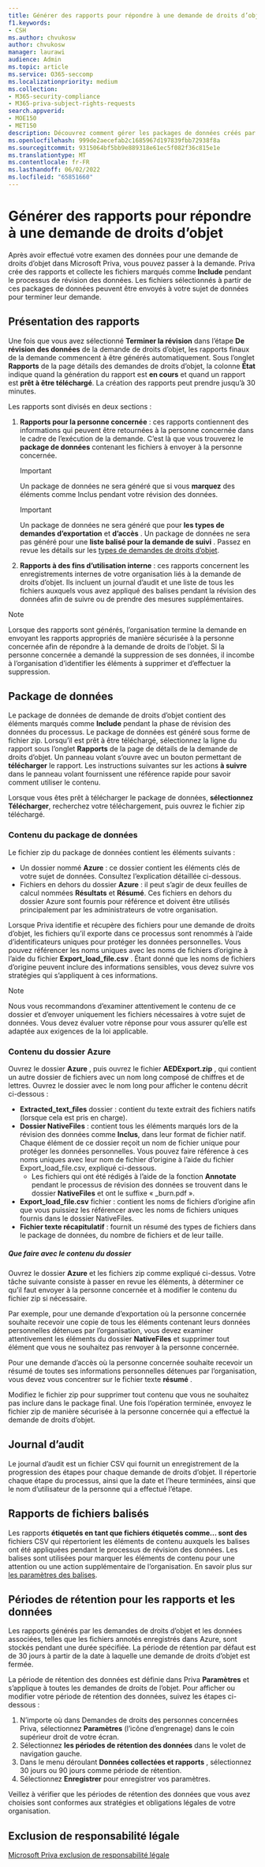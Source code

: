 ```yaml
---
title: Générer des rapports pour répondre à une demande de droits d’objet
f1.keywords:
- CSH
ms.author: chvukosw
author: chvukosw
manager: laurawi
audience: Admin
ms.topic: article
ms.service: O365-seccomp
ms.localizationpriority: medium
ms.collection:
- M365-security-compliance
- M365-priva-subject-rights-requests
search.appverid:
- MOE150
- MET150
description: Découvrez comment gérer les packages de données créés par Microsoft Priva pour les demandes de droits d’objet et traiter la demande à la personne concernée.
ms.openlocfilehash: 999de2aecefab2c1685967d197839fbb72938f8a
ms.sourcegitcommit: 9315064bf5bb9e889318e61ec5f082f36c815e1e
ms.translationtype: MT
ms.contentlocale: fr-FR
ms.lasthandoff: 06/02/2022
ms.locfileid: "65851660"
---
```

# <a name="generate-reports-to-fulfill-a-subject-rights-request"></a>Générer des rapports pour répondre à une demande de droits d’objet

Après avoir effectué votre examen des données pour une demande de droits d’objet dans Microsoft Priva, vous pouvez passer à la demande. Priva crée des rapports et collecte les fichiers marqués comme **Include** pendant le processus de révision des données. Les fichiers sélectionnés à partir de ces packages de données peuvent être envoyés à votre sujet de données pour terminer leur demande.

## <a name="understanding-reports"></a>Présentation des rapports

Une fois que vous avez sélectionné **Terminer la révision** dans l’étape **De révision des données** de la demande de droits d’objet, les rapports finaux de la demande commencent à être générés automatiquement. Sous l’onglet **Rapports** de la page détails des demandes de droits d’objet, la colonne **État** indique quand la génération du rapport est **en cours** et quand un rapport est **prêt à être téléchargé**. La création des rapports peut prendre jusqu’à 30 minutes.

Les rapports sont divisés en deux sections :
1. **Rapports pour la personne concernée** : ces rapports contiennent des informations qui peuvent être retournées à la personne concernée dans le cadre de l’exécution de la demande. C’est là que vous trouverez le **package de données** contenant les fichiers à envoyer à la personne concernée.
   > [!IMPORTANT]
   > Un package de données ne sera généré que si vous **marquez** des éléments comme Inclus pendant votre révision des données.

   > [!IMPORTANT]
   > Un package de données ne sera généré que pour **les types de demandes d’exportation** et **d’accès** . Un package de données ne sera pas généré pour une **liste balisé pour la demande de suivi** . Passez en revue les détails sur les [types de demandes de droits d’objet](subject-rights-requests-create.md#use-the-subject-rights-request-creation-wizard).

2. **Rapports à des fins d’utilisation interne** : ces rapports concernent les enregistrements internes de votre organisation liés à la demande de droits d’objet. Ils incluent un journal d’audit et une liste de tous les fichiers auxquels vous avez appliqué des balises pendant la révision des données afin de suivre ou de prendre des mesures supplémentaires.

> [!NOTE]
> Lorsque des rapports sont générés, l’organisation termine la demande en envoyant les rapports appropriés de manière sécurisée à la personne concernée afin de répondre à la demande de droits de l’objet. Si la personne concernée a demandé la suppression de ses données, il incombe à l’organisation d’identifier les éléments à supprimer et d’effectuer la suppression.

## <a name="data-package"></a>Package de données

Le package de données de demande de droits d’objet contient des éléments marqués comme **Include** pendant la phase de révision des données du processus. Le package de données est généré sous forme de fichier zip. Lorsqu’il est prêt à être téléchargé, sélectionnez la ligne du rapport sous l’onglet **Rapports** de la page de détails de la demande de droits d’objet. Un panneau volant s’ouvre avec un bouton permettant de **télécharger** le rapport. Les instructions suivantes sur les actions **à suivre** dans le panneau volant fournissent une référence rapide pour savoir comment utiliser le contenu.

Lorsque vous êtes prêt à télécharger le package de données, **sélectionnez Télécharger**, recherchez votre téléchargement, puis ouvrez le fichier zip téléchargé.

### <a name="contents-of-the-data-package"></a>Contenu du package de données

Le fichier zip du package de données contient les éléments suivants :

- Un dossier nommé **Azure** : ce dossier contient les éléments clés de votre sujet de données. Consultez l’explication détaillée ci-dessous.
- Fichiers en dehors du dossier **Azure** : il peut s’agir de deux feuilles de calcul nommées **Résultats** et **Résumé**. Ces fichiers en dehors du dossier Azure sont fournis pour référence et doivent être utilisés principalement par les administrateurs de votre organisation.

Lorsque Priva identifie et récupère des fichiers pour une demande de droits d’objet, les fichiers qu’il exporte dans ce processus sont renommés à l’aide d’identificateurs uniques pour protéger les données personnelles. Vous pouvez référencer les noms uniques avec les noms de fichiers d’origine à l’aide du fichier **Export_load_file.csv** . Étant donné que les noms de fichiers d’origine peuvent inclure des informations sensibles, vous devez suivre vos stratégies qui s’appliquent à ces informations.

> [!NOTE]
> Nous vous recommandons d’examiner attentivement le contenu de ce dossier et d’envoyer uniquement les fichiers nécessaires à votre sujet de données. Vous devez évaluer votre réponse pour vous assurer qu’elle est adaptée aux exigences de la loi applicable.

### <a name="azure-folder-contents"></a>Contenu du dossier Azure

Ouvrez le dossier **Azure** , puis ouvrez le fichier **AEDExport.zip** , qui contient un autre dossier de fichiers avec un nom long composé de chiffres et de lettres. Ouvrez le dossier avec le nom long pour afficher le contenu décrit ci-dessous :

- **Extracted_text_files** dossier : contient du texte extrait des fichiers natifs (lorsque cela est pris en charge).
- **Dossier NativeFiles** : contient tous les éléments marqués lors de la révision des données comme **Inclus**, dans leur format de fichier natif. Chaque élément de ce dossier reçoit un nom de fichier unique pour protéger les données personnelles. Vous pouvez faire référence à ces noms uniques avec leur nom de fichier d’origine à l’aide du fichier Export_load_file.csv, expliqué ci-dessous.
  - Les fichiers qui ont été rédigés à l’aide de la fonction **Annotate** pendant le processus de révision des données se trouvent dans le dossier **NativeFiles** et ont le suffixe « _burn.pdf ».
- **Export_load_file.csv** fichier : contient les noms de fichiers d’origine afin que vous puissiez les référencer avec les noms de fichiers uniques fournis dans le dossier NativeFiles.
- **Fichier texte récapitulatif** : fournit un résumé des types de fichiers dans le package de données, du nombre de fichiers et de leur taille.

##### <a name="what-to-do-with-the-folder-contents"></a>Que faire avec le contenu du dossier

Ouvrez le dossier **Azure** et les fichiers zip comme expliqué ci-dessus. Votre tâche suivante consiste à passer en revue les éléments, à déterminer ce qu’il faut envoyer à la personne concernée et à modifier le contenu du fichier zip si nécessaire.

Par exemple, pour une demande d’exportation où la personne concernée souhaite recevoir une copie de tous les éléments contenant leurs données personnelles détenues par l’organisation, vous devez examiner attentivement les éléments du dossier **NativeFiles** et supprimer tout élément que vous ne souhaitez pas renvoyer à la personne concernée.

Pour une demande d’accès où la personne concernée souhaite recevoir un résumé de toutes ses informations personnelles détenues par l’organisation, vous devez vous concentrer sur le fichier texte **résumé** .

Modifiez le fichier zip pour supprimer tout contenu que vous ne souhaitez pas inclure dans le package final. Une fois l’opération terminée, envoyez le fichier zip de manière sécurisée à la personne concernée qui a effectué la demande de droits d’objet.

## <a name="audit-log"></a>Journal d’audit

Le journal d’audit est un fichier CSV qui fournit un enregistrement de la progression des étapes pour chaque demande de droits d’objet. Il répertorie chaque étape du processus, ainsi que la date et l’heure terminées, ainsi que le nom d’utilisateur de la personne qui a effectué l’étape.

## <a name="tagged-files-reports"></a>Rapports de fichiers balisés

Les rapports **étiquetés en tant que fichiers étiquetés comme... sont des** fichiers CSV qui répertorient les éléments de contenu auxquels les balises ont été appliquées pendant le processus de révision des données. Les balises sont utilisées pour marquer les éléments de contenu pour une attention ou une action supplémentaire de l’organisation. En savoir plus sur [les paramètres des balises](priva-settings.md#data-review-tags).

## <a name="retention-periods-for-reports-and-data"></a>Périodes de rétention pour les rapports et les données

Les rapports générés par les demandes de droits d’objet et les données associées, telles que les fichiers annotés enregistrés dans Azure, sont stockés pendant une durée spécifiée. La période de rétention par défaut est de 30 jours à partir de la date à laquelle une demande de droits d’objet est fermée.

La période de rétention des données est définie dans Priva **Paramètres** et s’applique à toutes les demandes de droits de l’objet. Pour afficher ou modifier votre période de rétention des données, suivez les étapes ci-dessous :

1. N’importe où dans Demandes de droits des personnes concernées Priva, sélectionnez **Paramètres** (l’icône d’engrenage) dans le coin supérieur droit de votre écran.
2. Sélectionnez **les périodes de rétention des données** dans le volet de navigation gauche.
3. Dans le menu déroulant **Données collectées et rapports** , sélectionnez 30 jours ou 90 jours comme période de rétention.
4. Sélectionnez **Enregistrer** pour enregistrer vos paramètres.

Veillez à vérifier que les périodes de rétention des données que vous avez choisies sont conformes aux stratégies et obligations légales de votre organisation.

## <a name="legal-disclaimer"></a>Exclusion de responsabilité légale

[Microsoft Priva exclusion de responsabilité légale](priva-disclaimer.md)
